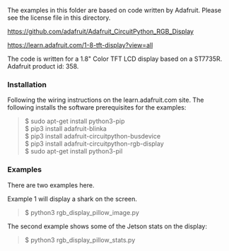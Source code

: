 The examples in this folder are based on code written by Adafruit. Please see the license file in this directory.

https://github.com/adafruit/Adafruit_CircuitPython_RGB_Display

https://learn.adafruit.com/1-8-tft-display?view=all

The code is written for a 1.8" Color TFT LCD display based on a ST7735R. Adafruit product id: 358.

<h3>Installation</h3>
Following the wiring instructions on the learn.adafruit.com site. The following installs the software prerequisites for the examples:
<blockquote>
$ sudo apt-get install python3-pip<br>
$ pip3 install adafruit-blinka<br>
$ pip3 install adafruit-circuitpython-busdevice<br>
$ pip3 install adafruit-circuitpython-rgb-display<br>
$ sudo apt-get install python3-pil<br>
</blockquote>

<h3>Examples</h3>
There are two examples here.

Example 1 will display a shark on the screen. 
<blockquote>
$ python3 rgb_display_pillow_image.py
</blockquote>

The second example shows some of the Jetson stats on the display:
<blockquote>
$ python3 rgb_display_pillow_stats.py
</blockquote>



